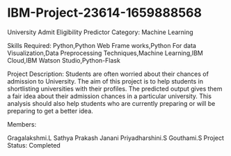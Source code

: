 # IBM-Project-23614-1659888568
University Admit Eligibility Predictor
Category: Machine Learning

Skills Required: Python,Python Web Frame works,Python For data Visualization,Data Preprocessing Techniques,Machine Learning,IBM Cloud,IBM Watson Studio,Python-Flask

Project Description: Students are often worried about their chances of admission to University. The aim of this project is to help students in shortlisting universities with their profiles. The predicted output gives them a fair idea about their admission chances in a particular university. This analysis should also help students who are currently preparing or will be preparing to get a better idea.

Members:

Gragalakshmi.L
Sathya Prakash
Janani Priyadharshini.S
Gouthami.S
Project Status: Completed
